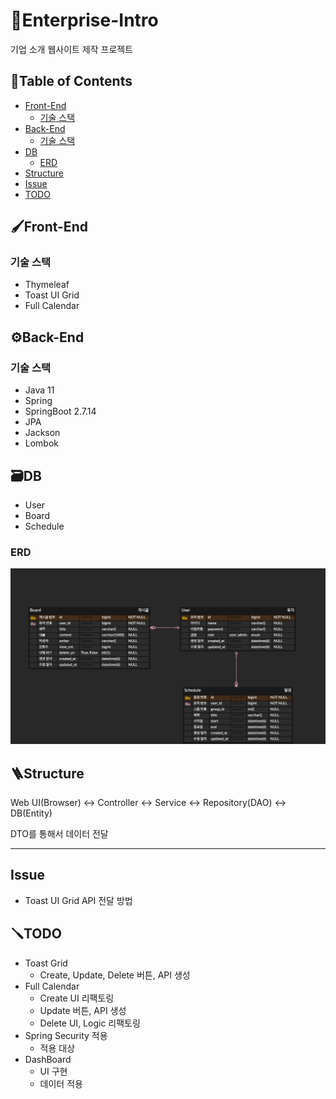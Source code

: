 # 🏢Enterprise-Intro
기업 소개 웹사이트 제작 프로젝트

## 📖Table of Contents
- [Front-End](#front-end)
  - [기술 스택](#기술-스택)
- [Back-End](#back-end)
  - [기술 스택](#기술-스택-1)
- [DB](#db)
  - [ERD](#erd)
- [Structure](#structure)
- [Issue](#issue)
- [TODO](#todo)

## 🖌️Front-End
### 기술 스택
- Thymeleaf
- Toast UI Grid
- Full Calendar

## ⚙️Back-End
### 기술 스택
- Java 11
- Spring 
- SpringBoot 2.7.14
- JPA
- Jackson
- Lombok

## 🗃️DB
- User
- Board
- Schedule

### ERD
![erd](./erd.png)

## 🪜Structure
Web UI(Browser) <-> Controller <-> Service <-> Repository(DAO) <-> DB(Entity)

DTO를 통해서 데이터 전달

---

## Issue
- Toast UI Grid API 전달 방법

## 🪛TODO
- Toast Grid
  - Create, Update, Delete 버튼, API 생성
- Full Calendar
  - Create UI 리팩토링
  - Update 버튼, API 생성
  - Delete UI, Logic 리팩토링
- Spring Security 적용
  - 적용 대상
- DashBoard
  - UI 구현
  - 데이터 적용